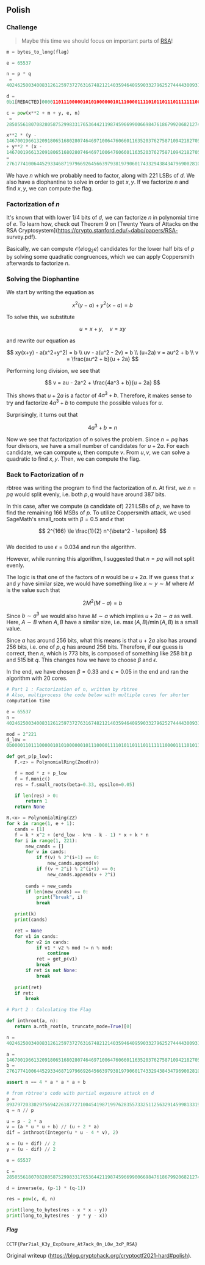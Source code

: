 ## Polish  
### Challenge

> Maybe this time we should focus on important parts of
> [RSA](https://cr.yp.toc.tf/tasks/polish_attack_de0955bc42af9591300a30c39dc74aaceea2451d.txz)!

```python  
m = bytes_to_long(flag)

e = 65537

n = p * q  
 =
40246250034008312612597372763167482121403594640959033279625274444300931999548988739160328671767018778652394885185401059130887869211330599272113849088780129624581674441314938139267245340401649784020787977993123159165051168187958742107

d =
0b1[REDACTED]00001101110000010101000000101110000111101011011101111111000011110101111000100001011100001111011000010101010010111100000011000101000001110001111100001011001100010001100000011100001101101100011101000001010001100000101000001

c = pow(x**2 + m + y, e, n)  
 =
28505561807082805875299833176536442119874596699006698476186799206821274572541984841039970225569714867243464764627070206533293573878039612127495688810559746369298640670292301881186317254368892594525084237214035763200412059090430060075

x**2 * (y -
146700196613209180651680280746469710064760660116352037627587109421827052580531)
+ y**2 * (x -
146700196613209180651680280746469710064760660116352037627587109421827052580531)
=
27617741006445293346871979669264566397938197906017433294384347969002810245774095080855953181508639433683134768646569379922750075630984038851158577517435997971553106764846655038664493024213691627948571214899362078353364358736447296943  
```

We have $n$ which we probably need to factor, along with $221$ LSBs of $d$. We
also have a diophantine to solve in order to get $x, y$. If we factorize $n$
and find $x, y$, we can compute the flag.

### Factorization of $n$

It's known that with lower $1/4$ bits of $d$, we can factorize $n$ in
polynomial time of $e$. To learn how, check out Theorem 9 on [Twenty Years of
Attacks on the RSA Cryptosystem](https://crypto.stanford.edu/~dabo/papers/RSA-
survey.pdf).

Basically, we can compute $\mathcal{O}(e \log_2 e)$ candidates for the lower
half bits of $p$ by solving some quadratic congruences, which we can apply
Coppersmith afterwards to factorize $n$.

### Solving the Diophantine

We start by writing the equation as

$$  
x^2(y-a) + y^2(x-a) = b  
$$

To solve this, we substitute

$$  
u = x+y, \quad v = xy  
$$

and rewrite our equation as

$$  
xy(x+y) - a(x^2+y^2) = b \\  
uv - a(u^2 - 2v) = b \\  
(u+2a) v = au^2 + b \\  
v = \frac{au^2 + b}{u + 2a}  
$$

Performing long division, we see that

$$  
v = au - 2a^2 + \frac{4a^3 + b}{u + 2a}  
$$

This shows that $u + 2a$ is a factor of $4a^3 + b$. Therefore, it makes sense
to try and factorize $4a^3 + b$ to compute the possible values for $u$.

Surprisingly, it turns out that

$$  
4a^3 + b = n  
$$

Now we see that factorization of $n$ solves the problem. Since $n = pq$ has
four divisors, we have a small number of candidates for $u+2a$. For each
candidate, we can compute $u$, then compute $v$. From $u, v$, we can solve a
quadratic to find $x, y$. Then, we can compute the flag.

### Back to Factorization of $n$

rbtree was writing the program to find the factorization of $n$. At first, we
$n = pq$ would split evenly, i.e. both $p, q$ would have around $387$ bits.

In this case, after we compute (a candidate of) $221$ LSBs of $p$, we have to
find the remaining $166$ MSBs of $p$. To utilize Coppersmith attack, we used
SageMath's small_roots with $\beta = 0.5$ and $\epsilon$ that

$$  
2^{166} \le \frac{1}{2} n^{\beta^2 - \epsilon}  
$$  
We decided to use $\epsilon = 0.034$ and run the algorithm.

However, while running this algorithm, I suggested that $n = pq$ will not
split evenly.

The logic is that one of the factors of $n$ would be $u + 2a$. If we guess
that $x$ and $y$ have similar size, we would have something like $x \sim y
\sim M$ where $M$ is the value such that

$$  
2 M^2(M-a) = b  
$$

Since $b \sim a^3$ we would also have $M \sim a$ which implies $u + 2a \sim a$
as well. Here, $A \sim B$ when $A, B$ have a similar size, i.e. $\max(A, B) /
\min(A, B)$ is a small value.

Since $a$ has around $256$ bits, what this means is that $u + 2a$ also has
around $256$ bits, i.e. one of $p, q$ has around $256$ bits. Therefore, if our
guess is correct, then $n$, which is $773$ bits, is composed of something like
$258$ bit $p$ and $515$ bit $q$. This changes how we have to choose $\beta$
and $\epsilon$.

In the end, we have chosen $\beta = 0.33$ and $\epsilon = 0.05$ in the end and
ran the algorithm with 20 cores.

```python  
# Part 1 : Factorization of n, written by rbtree  
# Also, multiprocess the code below with multiple cores for shorter
computation time

e = 65537  
n =
40246250034008312612597372763167482121403594640959033279625274444300931999548988739160328671767018778652394885185401059130887869211330599272113849088780129624581674441314938139267245340401649784020787977993123159165051168187958742107

mod = 2^221  
d_low =
0b00001101110000010101000000101110000111101011011101111111000011110101111000100001011100001111011000010101010010111100000011000101000001110001111100001011001100010001100000011100001101101100011101000001010001100000101000001

def get_p(p_low):  
   F.<z> = PolynomialRing(Zmod(n))

   f = mod * z + p_low  
   f = f.monic()  
   res = f.small_roots(beta=0.33, epsilon=0.05)

   if len(res) > 0:  
       return 1  
   return None

R.<x> = PolynomialRing(ZZ)  
for k in range(1, e + 1):  
   cands = [1]  
   f = k * x^2 + (e*d_low - k*n - k - 1) * x + k * n  
   for i in range(1, 221):  
       new_cands = []  
       for v in cands:  
           if f(v) % 2^(i+1) == 0:  
               new_cands.append(v)  
           if f(v + 2^i) % 2^(i+1) == 0:  
               new_cands.append(v + 2^i)  
  
       cands = new_cands  
       if len(new_cands) == 0:  
           print("break", i)  
           break

   print(k)  
   print(cands)

   ret = None  
   for v1 in cands:  
       for v2 in cands:  
           if v1 * v2 % mod != n % mod:  
               continue  
           ret = get_p(v1)  
           break  
       if ret is not None:  
           break  
  
   print(ret)  
   if ret:  
       break  
```

```python  
# Part 2 : Calculating the Flag

def inthroot(a, n):  
   return a.nth_root(n, truncate_mode=True)[0]

n =
40246250034008312612597372763167482121403594640959033279625274444300931999548988739160328671767018778652394885185401059130887869211330599272113849088780129624581674441314938139267245340401649784020787977993123159165051168187958742107

a =
146700196613209180651680280746469710064760660116352037627587109421827052580531  
b =
27617741006445293346871979669264566397938197906017433294384347969002810245774095080855953181508639433683134768646569379922750075630984038851158577517435997971553106764846655038664493024213691627948571214899362078353364358736447296943

assert n == 4 * a * a * a + b

# from rbtree's code with partial exposure attack on d  
p =
893797203302975694226187727100454198719976283557332511256329145998133198406753  
q = n // p

u = p - 2 * a  
v = (a * u * u + b) // (u + 2 * a)  
dif = inthroot(Integer(u * u - 4 * v), 2)

x = (u + dif) // 2  
y = (u - dif) // 2

e = 65537

c =
28505561807082805875299833176536442119874596699006698476186799206821274572541984841039970225569714867243464764627070206533293573878039612127495688810559746369298640670292301881186317254368892594525084237214035763200412059090430060075

d = inverse(e, (p-1) * (q-1))

res = pow(c, d, n)

print(long_to_bytes(res - x * x - y))  
print(long_to_bytes(res - y * y - x))  
```

##### Flag

`CCTF{Par7ial_K3y_Exp0sure_At7ack_0n_L0w_3xP_RSA}`

Original writeup (https://blog.cryptohack.org/cryptoctf2021-hard#polish).
